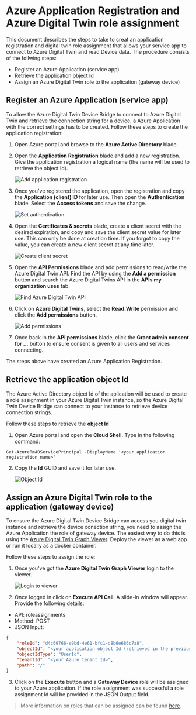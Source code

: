 # Azure Application Registration and Azure Digital Twin role assignment
This document describes the steps to take to creat an application registration and digital twin role assignment that allows your service app to connect to Azure Digital Twin and read Device data. The procedure consists of the follwing steps:
- Register an Azure Application (service app)
- Retrieve the application object Id
- Assign an Azure Digital Twin role to the application (gateway device)

## Register an Azure Application (service app)
To allow the Azure Digital Twin Device Bridge to connect to Azure Digital Twin and retrieve the connection string for a device, a Azure Application with the correct settings has to be created. Follow these steps to create the application registration:

1. Open Azure portal and browse to the <b>Azure Active Directory</b> blade.
2. Open the <b>Application Registration</b> blade and add a new registration. Give the application registration a logical name (the name will be used to retrieve the object Id).

    ![Add application registration](assets/Appreg_1.png "Add application registration")

3. Once you've registered the application, open the registration and copy the <b>Application (client) ID</b> for later use. Then open the <b>Authentication</b> blade. Select the <b>Access tokens</b> and save the change.

    ![Set authentication](assets/Appreg_2.png "Set authentication")

4. Open the <b>Certificates & secrets</b> blade, create a client secret with the desired expiration, and copy and save the client secret value for later use. This can only be done at creation time. If you forgot to copy the value, you can create a new client secret at any time later.

    ![Create client secret](assets/Appreg_3.png "Create client secret")

5. Open the <b>API Permissions</b> blade and add permissions to read/write the Azure Digital Twin API. Find the API by using the <b>Add a permission</b> button and search the Azure Digital Twins API in the <b>APIs my organization uses</b> tab. 

    ![Find Azure Digital Twin API](assets/Appreg_5.png "Find Azure Digital Twin API")

6. Click on <b>Azure Digital Twins</b>, select the <b>Read.Write</b> permission and click the <b>Add permissions</b> button.

    ![Add permissions](assets/Appreg_6.png "Add permissions")

7. Once back in the <b>API permissions</b> blade, click the <b>Grant admin consent for ...</b> button to ensure consent is given to all users and services connecting.

The steps above have created an Azure Application Registration.

## Retrieve the application object Id
The Azure Active Directory object Id of the aplication will be used to create a role assignment in your Azure Digital Twin instance, so the Azure Digital Twin Device Bridge can connect to your instance to retrieve device connection strings.

Follow these steps to retrieve the <b>object Id</b>

1. Open Azure portal and open the <b>Cloud Shell</b>. Type in the following command:

```
Get-AzureRmADServicePrincipal -DisplayName '<your application registration name>'
```

2. Copy the <b>Id</b> GUID and save it for later use.

    ![Object Id](assets/Appreg_4.png "Object Id")

## Assign an Azure Digital Twin role to the application (gateway device)
To ensure the Azure Digital Twin Device Bridge can access you digital twin instance and retrieve the device conection string, you need to assign the Azure Application the role of gateway device. The easiest way to do this is using the [Azure Digital Twin Graph Viewer](https://github.com/Azure/azure-digital-twins-graph-viewer). Deploy the viewer as a web app or run it locally as a docker container. 

Follow these steps to assign the role:

1. Once you've got the <b>Azure Digital Twin Graph Viewer</b> login to the viewer.

    ![Login to viewer](assets/Appreg_8.png "Login to viewer")

2. Once logged in click on <b>Execute API Call</b>. A slide-in window will appear. Provide the following details:
- API: roleassignments
- Method: POST
- JSON Input:
```json
{
    "roleId": "d4c69766-e9bd-4e61-bfc1-d8b6e686c7a8",
    "objectId": "<your application object Id (retrieved in the previous step)>",
    "objectIdType": "UserId",
    "tenantId": "<your Azure tenant Id>",
    "path": "/"
}
```

3. Click on the <b>Execute</b> button and a <b>Gateway Device</b> role will be assigned to your Azure application. If the role assignment was successful a role assignment Id will be provided in the JSON Output field.

> More information on roles that can be assigned can be found [here](https://docs.microsoft.com/en-us/azure/digital-twins/security-role-based-access-control#role-definitions).